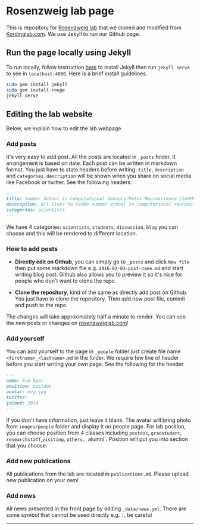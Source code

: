 # Rosenzweig lab page

This is repository for [Rosenzweig lab](http://rosenzweiglab.com) that we cloned and modified from [Kordinglab.com](http://kordinglab.com/). We use Jekyll to run our Github page.

## Run the page locally using Jekyll

To run locally, follow instruction [here](https://jekyllrb.com/) to install Jekyll then run `jekyll serve` to see in `localhost:4000`. Here is a brief install guidelines.

```bash
sudo gem install jekyll
sudo gem install rouge
jekyll serve
```

## Editing the lab website

Below, we explain how to edit the lab webpage

### Add posts

It's very easy to add post. All the posts are located in `_posts` folder. It arrangement is based on
date. Each post can be written in markdown format. You just have to state headers before writing: `title`, `description` and `categories`. `description` will be shown when you share on social media like Facebook or twitter. See the following headers:

``` markdown
---
title: Summer School in Computational Sensory-Motor Neuroscience (CoSMo)
description: all links to CoSMo summer school in computational neuroscience materials
categories: scientists
---
```

We have 4 categories: `scientists`, `students`, `discussion`, `blog` you can choose and this will be rendered to different location.

### How to add posts

- **Directly edit on Github**, you can simply go to `_posts` and click `New file` then put some markdown file e.g. `2016-02-03-post-name.md` and start writing blog post. Github also allows you to preview it so it's nice for people who don't want to clone the repo.

- **Clone the repository**, kind of the same as directly add post on Github. You just have to clone the repository. Then add new post file, commit and push to the repo.

The changes will take approximately half a minute to render. You can see the new posts or changes on [rosenzweiglab.com](http://rosenzweiglab.github.io/)!

### Add yourself

You can add yourself to the page in `_people` folder just create file name `<firstname>_<lastname>.md` in the folder. We require few line of header before you start writing your own page. See the following for the header

``` markdown
---
name: Eva Dyer
position: postdoc
avatar: eva.jpg
twitter:
joined: 2014
---
```

If you don't have information, just leave it blank. The avatar will bring photo from `images/people` folder and display it on people page.
For lab position, you can choose position from 4 classes including `postdoc`, `gradstudent`, `researchstaff`,`visiting`, `others, `alumni`. Position will put you into section that you choose.

### Add new publications

All publications from the lab are located in `publications.md`. Please upload new publication on your own!

### Add news

All news presented in the front page by editing `_data/news.yml`. There are some symbol that cannot be used directly e.g. `:`, be careful


---
